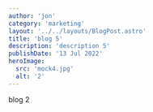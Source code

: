 ```yaml
---
author: 'jon'
category: 'marketing'
layout: '../../layouts/BlogPost.astro'
title: 'blog 5'
description: 'description 5'
publishDate: '13 Jul 2022'
heroImage:
  src: 'mock4.jpg'
  alt: '2'
---
```


blog 2
